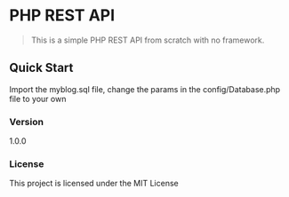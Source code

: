 # PHP REST API

> This is a simple PHP REST API from scratch with no framework.

## Quick Start

Import the myblog.sql file, change the params in the config/Database.php file to your own


### Version

1.0.0

### License

This project is licensed under the MIT License
